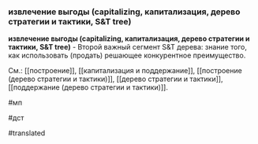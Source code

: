 ### извлечение выгоды (capitalizing, капитализация, дерево стратегии и тактики, S&T tree)

**извлечение выгоды (capitalizing, капитализация, дерево стратегии и тактики, S&T tree)** - Второй важный сегмент S&T дерева: знание того, как использовать (продать) решающее конкурентное преимущество.

См.: [[построение]], [[капитализация и поддержание]], [[построение (дерево стратегии и тактики)]], [[дерево стратегии и тактики]], [[поддержание (дерево стратегии и тактики)]].

#мп

#дст

#translated
